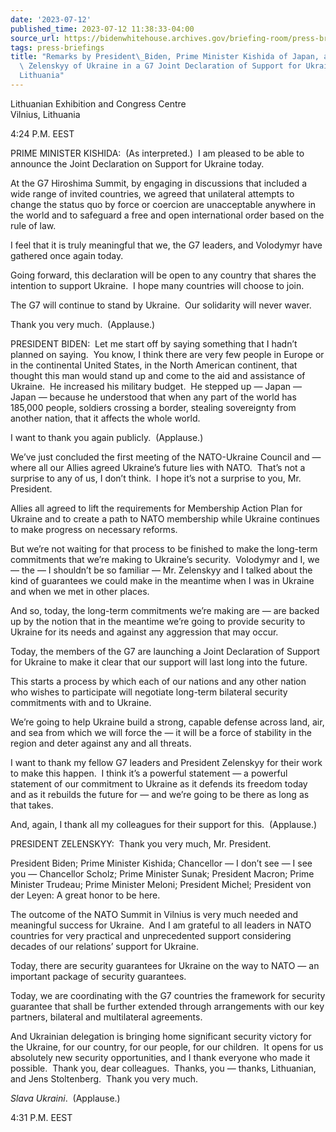 ```yaml
---
date: '2023-07-12'
published_time: 2023-07-12 11:38:33-04:00
source_url: https://bidenwhitehouse.archives.gov/briefing-room/press-briefings/2023/07/12/remarks-by-president-biden-prime-minister-kishida-of-japan-and-president-zelenskyy-of-ukraine-in-a-g7-joint-declaration-of-support-for-ukraine-vilnius-lithuania/
tags: press-briefings
title: "Remarks by President\_Biden, Prime Minister Kishida of Japan, and President\
  \ Zelenskyy of Ukraine in a G7 Joint Declaration of Support for Ukraine | Vilnius,\_\
  Lithuania"
---
```

 
Lithuanian Exhibition and Congress Centre  
Vilnius, Lithuania

4:24 P.M. EEST

PRIME MINISTER KISHIDA:  (As interpreted.)  I am pleased to be able to
announce the Joint Declaration on Support for Ukraine today.  
  
At the G7 Hiroshima Summit, by engaging in discussions that included a
wide range of invited countries, we agreed that unilateral attempts to
change the status quo by force or coercion are unacceptable anywhere in
the world and to safeguard a free and open international order based on
the rule of law.  
  
I feel that it is truly meaningful that we, the G7 leaders, and
Volodymyr have gathered once again today.  
  
Going forward, this declaration will be open to any country that shares
the intention to support Ukraine.  I hope many countries will choose to
join.  
  
The G7 will continue to stand by Ukraine.  Our solidarity will never
waver.  
  
Thank you very much.  (Applause.)  
  
PRESIDENT BIDEN:  Let me start off by saying something that I hadn’t
planned on saying.  You know, I think there are very few people in
Europe or in the continental United States, in the North American
continent, that thought this man would stand up and come to the aid and
assistance of Ukraine.  He increased his military budget.  He stepped up
— Japan — Japan — because he understood that when any part of the world
has 185,000 people, soldiers crossing a border, stealing sovereignty
from another nation, that it affects the whole world.  
  
I want to thank you again publicly.  (Applause.)  
  
We’ve just concluded the first meeting of the NATO-Ukraine Council and —
where all our Allies agreed Ukraine’s future lies with NATO.  That’s not
a surprise to any of us, I don’t think.  I hope it’s not a surprise to
you, Mr. President.  
  
Allies all agreed to lift the requirements for Membership Action Plan
for Ukraine and to create a path to NATO membership while Ukraine
continues to make progress on necessary reforms.   
  
But we’re not waiting for that process to be finished to make the
long-term commitments that we’re making to Ukraine’s security. 
Volodymyr and I, we — the — I shouldn’t be so familiar — Mr. Zelenskyy
and I talked about the kind of guarantees we could make in the meantime
when I was in Ukraine and when we met in other places.  
  
And so, today, the long-term commitments we’re making are — are backed
up by the notion that in the meantime we’re going to provide security to
Ukraine for its needs and against any aggression that may occur.   
  
Today, the members of the G7 are launching a Joint Declaration of
Support for Ukraine to make it clear that our support will last long
into the future.   
  
This starts a process by which each of our nations and any other nation
who wishes to participate will negotiate long-term bilateral security
commitments with and to Ukraine.   
  
We’re going to help Ukraine build a strong, capable defense across land,
air, and sea from which we will force the — it will be a force of
stability in the region and deter against any and all threats.   
  
I want to thank my fellow G7 leaders and President Zelenskyy for their
work to make this happen.  I think it’s a powerful statement — a
powerful statement of our commitment to Ukraine as it defends its
freedom today and as it rebuilds the future for — and we’re going to be
there as long as that takes.   
  
And, again, I thank all my colleagues for their support for this. 
(Applause.)    
  
PRESIDENT ZELENSKYY:  Thank you very much, Mr. President.  
  
President Biden; Prime Minister Kishida; Chancellor — I don’t see — I
see you — Chancellor Scholz; Prime Minister Sunak; President Macron;
Prime Minister Trudeau; Prime Minister Meloni; President Michel;
President von der Leyen: A great honor to be here.   
  
The outcome of the NATO Summit in Vilnius is very much needed and
meaningful success for Ukraine.  And I am grateful to all leaders in
NATO countries for very practical and unprecedented support considering
decades of our relations’ support for Ukraine.  
  
Today, there are security guarantees for Ukraine on the way to NATO — an
important package of security guarantees.  
  
Today, we are coordinating with the G7 countries the framework for
security guarantee that shall be further extended through arrangements
with our key partners, bilateral and multilateral agreements.   
  
And Ukrainian delegation is bringing home significant security victory
for the Ukraine, for our country, for our people, for our children.  It
opens for us absolutely new security opportunities, and I thank everyone
who made it possible.  Thank you, dear colleagues.  Thanks, you —
thanks, Lithuanian, and Jens Stoltenberg.  Thank you very much.  
  
*Slava Ukraini*.  (Applause.)  
  
4:31 P.M. EEST
